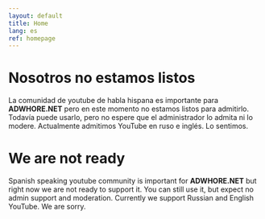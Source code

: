 ```yaml
---
layout: default
title: Home
lang: es
ref: homepage
---
```

# Nosotros no estamos listos
La comunidad de youtube de habla hispana es importante para **ADWHORE.NET** pero en este momento no estamos listos para admitirlo. Todavía puede usarlo, pero no espere que el administrador lo admita ni lo modere. Actualmente admitimos YouTube en ruso e inglés. Lo sentimos.

# We are not ready
Spanish speaking youtube community is important for **ADWHORE.NET** but right now we are not ready to support it. You can still use it, but expect no admin support and moderation. Currently we support Russian and English YouTube. We are sorry.
